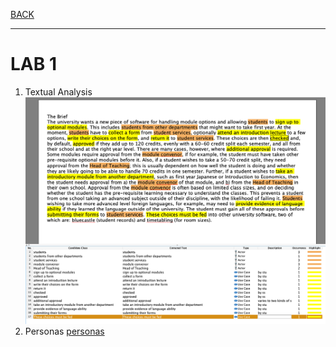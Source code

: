 [BACK](../README.md)
***
# LAB 1
1. Textual Analysis
   ![TA](/images/Lab1TextualAnalysis.png)
2. Personas
[personas](/docs/Lab2_personas.md)